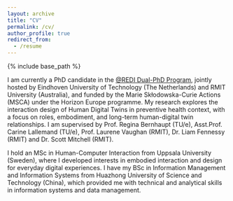 ```yaml
---
layout: archive
title: "CV"
permalink: /cv/
author_profile: true
redirect_from:
  - /resume
---
```


{% include base_path %}

I am currently a PhD candidate in the [@REDI Dual-PhD Program]([https://www.tue.nl/en/](https://www.rediprogram.eu/)), jointly hosted by Eindhoven University of Technology (The Netherlands) and RMIT University (Australia), and funded by the Marie Skłodowska-Curie Actions (MSCA) under the Horizon Europe programme. My research explores the interaction design of Human Digital Twins in preventive health context, with a focus on roles, embodiment, and long-term human-digital twin relationships. I am supervised by Prof. Regina Bernhaupt (TU/e), Asst.Prof. Carine Lallemand (TU/e), Prof. Laurene Vaughan (RMIT), Dr. Liam Fennessy (RMIT) and Dr. Scott Mitchell (RMIT).

I hold an MSc in Human-Computer Interaction from Uppsala University (Sweden), where I developed interests in embodied interaction and design for everyday digital experiences. I have my BSc in Information Management and Information Systems from Huazhong University of Science and Technology (China), which provided me with technical and analytical skills in information systems and data management.
